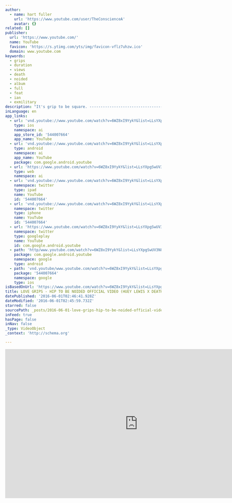 ```yaml
---
author:
  - name: hart fuller
    url: 'https://www.youtube.com/user/TheConscienceA'
    avatar: {}
related: []
publisher:
  url: 'https://www.youtube.com/'
  name: YouTube
  favicon: 'https://s.ytimg.com/yts/img/favicon-vflz7uhzw.ico'
  domain: www.youtube.com
keywords:
  - grips
  - duration
  - views
  - death
  - noided
  - album
  - full
  - feat
  - ian
  - exmilitary
description: "It's grip to be square. --------------------------------- MUCH LOVE DEEP WEB BANDCAMP: http://lovegrips.bandcamp.com/ ARTIST SOUNDCLOUD: https://soundcloud.com/xicoxico/ Video clips from American Psycho. I don't own anything"
inLanguage: en
app_links:
  - url: 'vnd.youtube://www.youtube.com/watch?v=6WZ8xI9YykY&list=LLsYXpgSwUV3N8XVfVgPV0rw&index=13&feature=applinks'
    type: ios
    namespace: ai
    app_store_id: '544007664'
    app_name: YouTube
  - url: 'vnd.youtube://www.youtube.com/watch?v=6WZ8xI9YykY&list=LLsYXpgSwUV3N8XVfVgPV0rw&index=13&feature=applinks'
    type: android
    namespace: ai
    app_name: YouTube
    package: com.google.android.youtube
  - url: 'https://www.youtube.com/watch?v=6WZ8xI9YykY&list=LLsYXpgSwUV3N8XVfVgPV0rw&index=13&feature=applinks'
    type: web
    namespace: ai
  - url: 'vnd.youtube://www.youtube.com/watch?v=6WZ8xI9YykY&list=LLsYXpgSwUV3N8XVfVgPV0rw&index=13&feature=applinks'
    namespace: twitter
    type: ipad
    name: YouTube
    id: '544007664'
  - url: 'vnd.youtube://www.youtube.com/watch?v=6WZ8xI9YykY&list=LLsYXpgSwUV3N8XVfVgPV0rw&index=13&feature=applinks'
    namespace: twitter
    type: iphone
    name: YouTube
    id: '544007664'
  - url: 'https://www.youtube.com/watch?v=6WZ8xI9YykY&list=LLsYXpgSwUV3N8XVfVgPV0rw&index=13'
    namespace: twitter
    type: googleplay
    name: YouTube
    id: com.google.android.youtube
  - path: 'http/www.youtube.com/watch?v=6WZ8xI9YykY&list=LLsYXpgSwUV3N8XVfVgPV0rw&index=13'
    package: com.google.android.youtube
    namespace: google
    type: android
  - path: 'vnd.youtube/www.youtube.com/watch?v=6WZ8xI9YykY&list=LLsYXpgSwUV3N8XVfVgPV0rw&index=13'
    package: '544007664'
    namespace: google
    type: ios
isBasedOnUrl: 'https://www.youtube.com/watch?v=6WZ8xI9YykY&list=LLsYXpgSwUV3N8XVfVgPV0rw&index=13'
title: LOVE GRIPS - HIP TO BE NOIDED OFFICIAL VIDEO (HUEY LEWIS X DEATH GRIPS)
datePublished: '2016-06-01T02:46:41.928Z'
dateModified: '2016-06-01T02:45:59.732Z'
starred: false
sourcePath: _posts/2016-06-01-love-grips-hip-to-be-noided-official-video-huey-lewis-x-d.md
inFeed: true
hasPage: false
inNav: false
_type: VideoObject
_context: 'http://schema.org'

---
```

<iframe src="https://cdn.embedly.com/widgets/media.html?src=https%3A%2F%2Fwww.youtube.com%2Fembed%2F6WZ8xI9YykY%3Ffeature%3Doembed&amp;url=http%3A%2F%2Fwww.youtube.com%2Fwatch%3Fv%3D6WZ8xI9YykY&amp;image=https%3A%2F%2Fi.ytimg.com%2Fvi%2F6WZ8xI9YykY%2Fhqdefault.jpg&amp;key=b7d04c9b404c499eba89ee7072e1c4f7&amp;type=text%2Fhtml&amp;schema=youtube" width="854" height="480" scrolling="no" frameborder="0" allowfullscreen="" style=""></iframe>